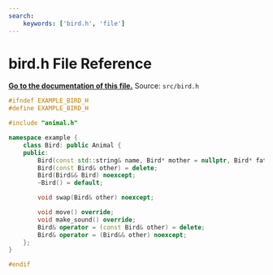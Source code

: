 ```yaml
---
search:
    keywords: ['bird.h', 'file']
---
```


# bird.h File Reference

**[Go to the documentation of this file.](bird_8h.md)**
Source: `src/bird.h`

    
    
    
    
    
    
    
    
    
    
    
```cpp
#ifndef EXAMPLE_BIRD_H
#define EXAMPLE_BIRD_H

#include "animal.h"

namespace example {
    class Bird: public Animal {
    public:
        Bird(const std::string& name, Bird* mother = nullptr, Bird* father = nullptr);
        Bird(const Bird& other) = delete;
        Bird(Bird&& Bird) noexcept;
        ~Bird() = default;

        void swap(Bird& other) noexcept;

        void move() override;
        void make_sound() override;
        Bird& operator = (const Bird& other) = delete;
        Bird& operator = (Bird&& other) noexcept;
    };
}

#endif
```


    
  
